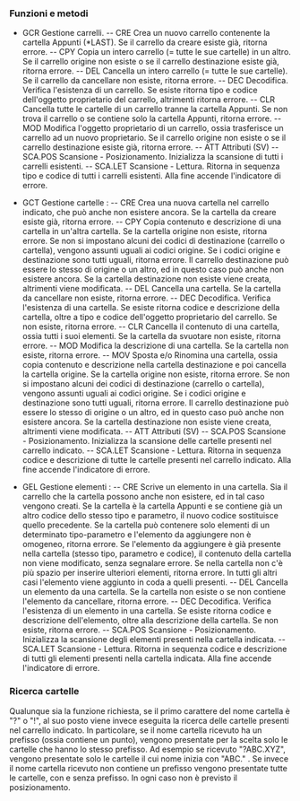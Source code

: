 ### Funzioni e metodi

- GCR Gestione carrelli.
-- CRE Crea un nuovo carrello contenente la cartella Appunti (\*LAST). Se il carrello da creare esiste già, ritorna errore.
-- CPY Copia un intero carrello (= tutte le sue cartelle) in un altro. Se il carrello origine non esiste o se il carrello destinazione esiste già, ritorna errore.
-- DEL Cancella un intero carrello (= tutte le sue cartelle). Se il carrello da cancellare non esiste, ritorna errore.
-- DEC Decodifica. Verifica l'esistenza di un carrello. Se esiste ritorna tipo e codice dell'oggetto proprietario del carrello, altrimenti ritorna errore.
-- CLR Cancella tutte le cartelle di un carrello tranne la cartella Appunti. Se non trova il carrello o se contiene solo la cartella Appunti, ritorna errore.
-- MOD Modifica l'oggetto proprietario di un carrello, ossia trasferisce un carrello ad un nuovo proprietario. Se il carrello origine non esiste o se il carrello destinazione esiste già, ritorna errore.
-- ATT Attributi (SV)
-- SCA.POS Scansione - Posizionamento. Inizializza la scansione di tutti i carrelli esistenti.
-- SCA.LET  Scansione - Lettura. Ritorna in sequenza tipo e codice di tutti i carrelli esistenti. Alla fine accende l'indicatore di errore.

- GCT Gestione cartelle : 
-- CRE Crea una nuova cartella nel carrello indicato, che può anche non esistere ancora. Se la cartella da creare esiste già, ritorna errore.
-- CPY Copia contenuto e descrizione di una cartella in un'altra cartella. Se la cartella origine non esiste, ritorna errore.
Se non si impostano alcuni dei codici di destinazione (carrello o cartella), vengono assunti uguali ai codici origine. Se i codici origine e destinazione sono tutti uguali, ritorna errore.
Il carrello destinazione può essere lo stesso di origine o un altro, ed in questo caso può anche non esistere ancora.
Se la cartella destinazione non esiste viene creata, altrimenti viene modificata.
-- DEL Cancella una cartella. Se la cartella da cancellare non esiste, ritorna errore.
-- DEC Decodifica. Verifica l'esistenza di una cartella. Se esiste ritorna codice e descrizione della cartella, oltre a tipo e codice dell'oggetto proprietario del carrello. Se non esiste, ritorna errore.
-- CLR Cancella il contenuto di una cartella, ossia tutti i suoi elementi. Se la cartella da svuotare non esiste, ritorna errore.
-- MOD Modifica la descrizione di una cartella. Se la cartella non esiste, ritorna errore.
-- MOV Sposta e/o Rinomina una cartella, ossia copia contenuto e descrizione nella cartella destinazione e poi cancella la cartella origine. Se la cartella origine non esiste, ritorna errore.
Se non si impostano alcuni dei codici di destinazione (carrello o cartella), vengono assunti uguali ai codici origine. Se i codici origine e destinazione sono tutti uguali, ritorna errore.
Il carrello destinazione può essere lo stesso di origine o un altro, ed in questo caso può anche non esistere ancora.
Se la cartella destinazione non esiste viene creata, altrimenti viene modificata.
-- ATT Attributi (SV)
-- SCA.POS   Scansione - Posizionamento. Inizializza la scansione delle cartelle presenti nel carrello indicato.
-- SCA.LET   Scansione - Lettura. Ritorna in sequenza codice e descrizione di tutte le cartelle presenti nel carrello indicato. Alla fine accende l'indicatore di errore.

- GEL Gestione elementi : 
-- CRE Scrive un elemento in una cartella. Sia il carrello che la cartella possono anche non esistere, ed in tal caso vengono creati.
Se la cartella è la cartella Appunti e se contiene già un altro codice dello stesso tipo e parametro, il nuovo codice sostituisce quello precedente.
Se la cartella può contenere solo elementi di un determinato tipo-parametro e l'elemento da aggiungere non è omogeneo, ritorna errore.
Se l'elemento da aggiungere è già presente nella cartella (stesso tipo, parametro e codice), il contenuto della cartella non viene modificato, senza segnalare errore.
Se nella cartella non c'è più spazio per inserire ulteriori elementi, ritorna errore.
In tutti gli altri casi l'elemento viene aggiunto in coda a quelli presenti.
-- DEL  Cancella un elemento da una cartella. Se la cartella non esiste o se non contiene l'elemento da cancellare, ritorna errore.
-- DEC  Decodifica. Verifica l'esistenza di un elemento in una cartella. Se esiste ritorna codice e descrizione dell'elemento, oltre alla descrizione della cartella. Se non esiste, ritorna errore.
-- SCA.POS   Scansione - Posizionamento. Inizializza la scansione degli elementi presenti nella cartella indicata.
-- SCA.LET   Scansione - Lettura. Ritorna in sequenza codice e descrizione di tutti gli elementi presenti nella cartella indicata. Alla fine accende l'indicatore di errore.

### Ricerca cartelle
Qualunque sia la funzione richiesta, se il primo carattere del nome cartella è "?" o "!", al suo posto viene invece eseguita la ricerca delle cartelle presenti nel carrello indicato.
In particolare, se il nome cartella ricevuto ha un prefisso (ossia contiene un punto), vengono presentate per la scelta solo le cartelle che hanno lo stesso prefisso. Ad esempio se ricevuto "?ABC.XYZ", vengono presentate solo le cartelle il cui nome inizia con "ABC." .
Se invece il nome cartella ricevuto non contiene un prefisso vengono presentate tutte le cartelle, con e senza prefisso.
In ogni caso non è previsto il posizionamento.
